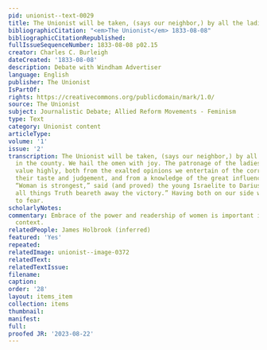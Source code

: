 ```yaml
---
pid: unionist--text-0029
title: The Unionist will be taken, (says our neighbor,) by all the ladies in the county.
bibliographicCitation: "<em>The Unionist</em> 1833-08-08"
bibliographicCitationRepublished: 
fullIssueSequenceNumber: 1833-08-08 p02.15
creator: Charles C. Burleigh
dateCreated: '1833-08-08'
description: Debate with Windham Advertiser
language: English
publisher: The Unionist
IsPartOf: 
rights: https://creativecommons.org/publicdomain/mark/1.0/
source: The Unionist
subject: Journalistic Debate; Allied Reform Movements - Feminism
type: Text
category: Unionist content
articleType: 
volume: '1'
issue: '2'
transcription: The Unionist will be taken, (says our neighbor,) by all the ladies
  in the county. We hail the omen with joy. The patronage of the ladies we should
  value highly, both from the exalted opinions we entertain of the correctness of
  their taste and judgement, and from a knowledge of the great influence they exert.
  “Woman is strongest,” said (and proved) the young Israelite to Darius, “but above
  all things Truth beareth away the victory.” Having both on our side what have we
  to fear.
scholarlyNotes: 
commentary: Embrace of the power and readership of women is important in this early
  context.
relatedPeople: James Holbrook (inferred)
featured: 'Yes'
repeated: 
relatedImage: unionist--image-0372
relatedText: 
relatedTextIssue: 
filename: 
caption: 
order: '28'
layout: items_item
collection: items
thumbnail: 
manifest: 
full: 
proofed JR: '2023-08-22'
---
```

